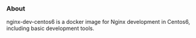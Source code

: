 ### About

nginx-dev-centos6 is a docker image for Nginx development in Centos6, including basic development tools.

